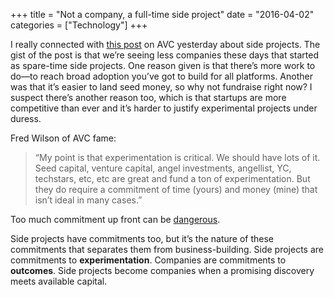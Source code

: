+++
title = "Not a company, a full-time side project"
date = "2016-04-02"
categories = ["Technology"]
+++

I really connected with [this post](http://avc.com/2016/03/side-projects/) on AVC yesterday about side projects. The gist of the post is that we’re seeing less companies these days that started as spare-time side projects. One reason given is that there’s more work to do—to reach broad adoption you’ve got to build for all platforms. Another was that it’s easier to land seed money, so why not fundraise right now? I suspect there’s another reason too, which is that startups are more competitive than ever and it’s harder to justify experimental projects under duress.

Fred Wilson of AVC fame:
> “My point is that experimentation is critical. We should have lots of it. Seed capital, venture capital, angel investments, angellist, YC, techstars, etc, etc are great and fund a ton of experimentation. But they do require a commitment of time (yours) and money (mine) that isn’t ideal in many cases.”

Too much commitment up front can be [dangerous](http://uk.businessinsider.com/sam-altman-raising-too-much-money-early-is-bad-2015-3?r=US&IR=T).

Side projects have commitments too, but it’s the nature of these commitments that separates them from business-building. Side projects are commitments to **experimentation**. Companies are commitments to **outcomes**. Side projects become companies when a promising discovery meets available capital.

